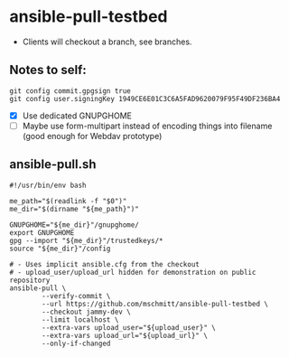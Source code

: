 # ansible-pull-testbed

- Clients will checkout a branch, see branches.

## Notes to self:

```
git config commit.gpgsign true
git config user.signingKey 1949CE6E01C3C6A5FAD9620079F95F49DF236BA4
```

- [x] Use dedicated GNUPGHOME
- [ ] Maybe use form-multipart instead of encoding things into filename (good enough for Webdav prototype)

## ansible-pull.sh

```
#!/usr/bin/env bash

me_path="$(readlink -f "$0")"
me_dir="$(dirname "${me_path}")"

GNUPGHOME="${me_dir}"/gnupghome/
export GNUPGHOME
gpg --import "${me_dir}"/trustedkeys/*
source "${me_dir}"/config

# - Uses implicit ansible.cfg from the checkout
# - upload_user/upload_url hidden for demonstration on public repository
ansible-pull \
        --verify-commit \
        --url https://github.com/mschmitt/ansible-pull-testbed \
        --checkout jammy-dev \
        --limit localhost \
        --extra-vars upload_user="${upload_user}" \
        --extra-vars upload_url="${upload_url}" \
        --only-if-changed
```
